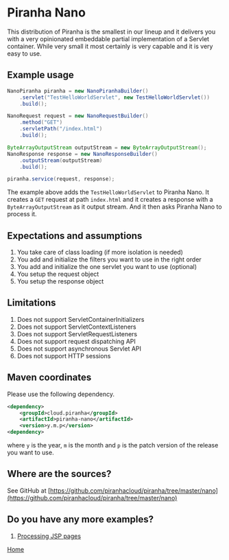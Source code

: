 # Piranha Nano

This distribution of Piranha is the smallest in our lineup and it delivers you
with a very opinionated embeddable partial implementation of a Servlet container.
While very small it most certainly is very capable and it is very easy to use.

## Example usage

```java
NanoPiranha piranha = new NanoPiranhaBuilder()
    .servlet("TestHelloWorldServlet", new TestHelloWorldServlet())
    .build();

NanoRequest request = new NanoRequestBuilder()
    .method("GET")
    .servletPath("/index.html")
    .build();

ByteArrayOutputStream outputStream = new ByteArrayOutputStream();
NanoResponse response = new NanoResponseBuilder()
    .outputStream(outputStream)
    .build();

piranha.service(request, response);
```

The example above adds the `TestHelloWorldServlet` to Piranha Nano. It creates
a `GET` request at path `index.html` and it creates a response with a
`ByteArrayOutputStream` as it output stream. And it then asks Piranha Nano to
process it.

## Expectations and assumptions

1. You take care of class loading (if more isolation is needed)
1. You add and initialize the filters you want to use in the right order
1. You add and initialize the one servlet you want to use (optional)
1. You setup the request object
1. You setup the response object

## Limitations

1. Does not support ServletContainerInitializers
1. Does not support ServletContextListeners
1. Does not support ServletRequestListeners
1. Does not support request dispatching API
1. Does not support asynchronous Servlet API
1. Does not support HTTP sessions

## Maven coordinates

Please use the following dependency.

````xml
<dependency>
    <groupId>cloud.piranha</groupId>
    <artifactId>piranha-nano</artifactId>
    <version>y.m.p</version>
<dependency>
````

where `y` is the year, `m` is the month and `p` is the patch version of the
release you want to use.

## Where are the sources?

See GitHub at
[https://github.com/piranhacloud/piranha/tree/master/nano](https://github.com/piranhacloud/piranha/tree/master/nano)

## Do you have any more examples?

1. [Processing JSP pages](pages.md)

[Home](../overview.md)
